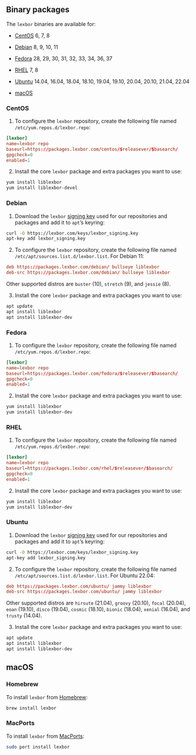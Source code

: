 [name]: Download
[title]: Download
[theme]: document.html

## Binary packages

The `lexbor` binaries are available for:

* [CentOS](#centos) 6, 7, 8

* [Debian](#debian) 8, 9, 10, 11

* [Fedora](#fedora) 28, 29, 30, 31, 32, 33, 34, 36, 37

* [RHEL](#rhel) 7, 8

* [Ubuntu](#ubuntu) 14.04, 16.04, 18.04, 18.10, 19.04, 19.10, 20.04, 20.10,
  21.04, 22.04

* [macOS](#macos)

### CentOS

1. To configure the `lexbor` repository, create the following file named
   `/etc/yum.repos.d/lexbor.repo`:

 ```conf
 [lexbor]
 name=lexbor repo
 baseurl=https://packages.lexbor.com/centos/$releasever/$basearch/
 gpgcheck=0
 enabled=1
 ```

2. Install the core `lexbor` package and extra packages you want to use:

 ```sh
 yum install liblexbor
 yum install liblexbor-devel
 ```

### Debian

1. Download the `lexbor` [signing
   key](https://lexbor.com/keys/lexbor_signing.key) used for our repositories
   and packages and add it to `apt`’s keyring:

 ```sh
 curl -O https://lexbor.com/keys/lexbor_signing.key
 apt-key add lexbor_signing.key
 ```

2. To configure the `lexbor` repository, create the following file named
   `/etc/apt/sources.list.d/lexbor.list`.  For Debian 11:

 ```conf
 deb https://packages.lexbor.com/debian/ bullseye liblexbor
 deb-src https://packages.lexbor.com/debian/ bullseye liblexbor
 ```

 Other supported distros are `buster` (10), `stretch` (9), and `jessie` (8).

3. Install the core `lexbor` package and extra packages you want to use:

 ```sh
 apt update
 apt install liblexbor
 apt install liblexbor-dev
 ```

### Fedora

1. To configure the `lexbor` repository, create the following file named
   `/etc/yum.repos.d/lexbor.repo`:

 ```conf
 [lexbor]
 name=lexbor repo
 baseurl=https://packages.lexbor.com/fedora/$releasever/$basearch/
 gpgcheck=0
 enabled=1
 ```

2. Install the core `lexbor` package and extra packages you want to use:

 ```sh
 yum install liblexbor
 yum install liblexbor-dev
 ```

### RHEL

1. To configure the `lexbor` repository, create the following file named
   `/etc/yum.repos.d/lexbor.repo`:

 ```conf
 [lexbor]
 name=lexbor repo
 baseurl=https://packages.lexbor.com/rhel/$releasever/$basearch/
 gpgcheck=0
 enabled=1
 ```

2. Install the core `lexbor` package and extra packages you want to use:

 ```sh
 yum install liblexbor
 yum install liblexbor-dev
 ```

### Ubuntu

1. Download the `lexbor` [signing
   key](https://lexbor.com/keys/lexbor_signing.key) used for our repositories
   and packages and add it to `apt`’s keyring:

 ```sh
 curl -O https://lexbor.com/keys/lexbor_signing.key
 apt-key add lexbor_signing.key
 ```

2. To configure the `lexbor` repository, create the following file named
   `/etc/apt/sources.list.d/lexbor.list`.  For Ubuntu 22.04:

 ```conf
 deb https://packages.lexbor.com/ubuntu/ jammy liblexbor
 deb-src https://packages.lexbor.com/ubuntu/ jammy liblexbor
 ```

 Other supported distros are `hirsute` (21.04), `groovy` (20.10), `focal`
 (20.04), `eoan` (19.10), `disco` (19.04), `cosmic` (18.10), `bionic` (18.04),
 `xenial` (16.04), and `trusty` (14.04).

3. Install the core `lexbor` package and extra packages you want to use:

 ```sh
 apt update
 apt install liblexbor
 apt install liblexbor-dev
 ```

## macOS

### Homebrew

To install `lexbor` from [Homebrew](https://brew.sh):

```sh
brew install lexbor
```

### MacPorts

To install `lexbor` from [MacPorts](https://www.macports.org):

```sh
sudo port install lexbor
```
